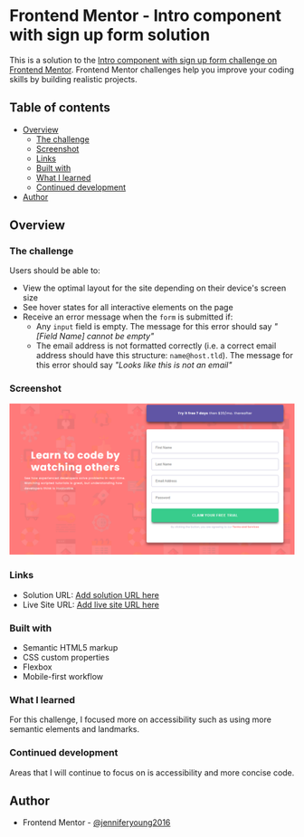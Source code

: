 # Frontend Mentor - Intro component with sign up form solution

This is a solution to the [Intro component with sign up form challenge on Frontend Mentor](https://www.frontendmentor.io/challenges/intro-component-with-signup-form-5cf91bd49edda32581d28fd1). Frontend Mentor challenges help you improve your coding skills by building realistic projects. 

## Table of contents

- [Overview](#overview)
  - [The challenge](#the-challenge)
  - [Screenshot](#screenshot)
  - [Links](#links)
  - [Built with](#built-with)
  - [What I learned](#what-i-learned)
  - [Continued development](#continued-development)  
- [Author](#author)


## Overview

### The challenge

Users should be able to:

- View the optimal layout for the site depending on their device's screen size
- See hover states for all interactive elements on the page
- Receive an error message when the `form` is submitted if:
  - Any `input` field is empty. The message for this error should say *"[Field Name] cannot be empty"*
  - The email address is not formatted correctly (i.e. a correct email address should have this structure: `name@host.tld`). The message for this error should say *"Looks like this is not an email"*

### Screenshot

![](./screenshot.png)


### Links

- Solution URL: [Add solution URL here](https://github.com/jenniferyoung2016/frontend-mentor-sign-up-form-chanllenge/tree/gh-pages)
- Live Site URL: [Add live site URL here](https://jenniferyoung2016.github.io/frontend-mentor-sign-up-form-chanllenge/)


### Built with

- Semantic HTML5 markup
- CSS custom properties
- Flexbox
- Mobile-first workflow


### What I learned

For this challenge, I focused more on accessibility such as using more semantic elements and landmarks. 


### Continued development

Areas that I will continue to focus on is accessibility and more concise code. 


## Author

- Frontend Mentor - [@jenniferyoung2016](https://www.frontendmentor.io/profile/jenniferyoung2016)







